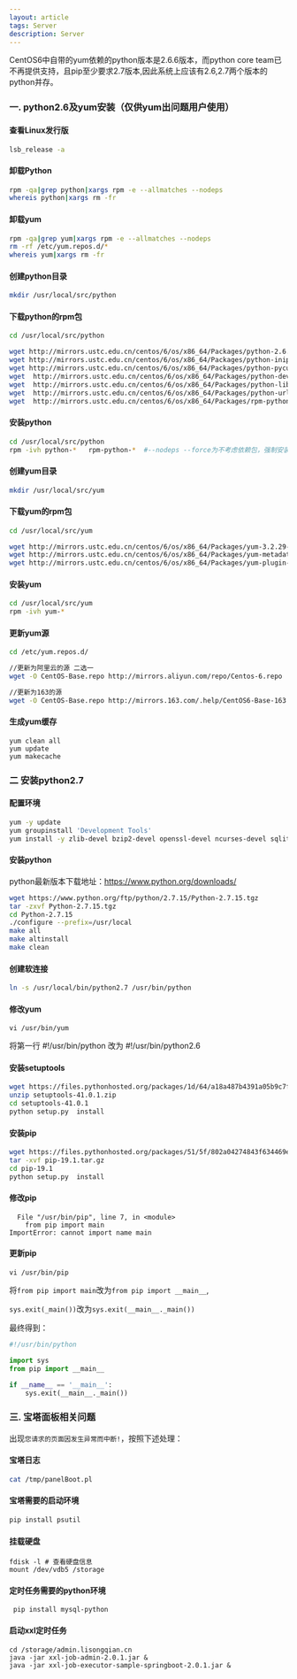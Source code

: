 ```yaml
---
layout: article
tags: Server
description: Server
---
```


CentOS6中自带的yum依赖的python版本是2.6.6版本，而python core team已不再提供支持，且pip至少要求2.7版本,因此系统上应该有2.6,2.7两个版本的python并存。

### 一. python2.6及yum安装（仅供yum出问题用户使用）

#### 查看Linux发行版

```bash
lsb_release -a
```

#### 卸载Python

```bash
rpm -qa|grep python|xargs rpm -e --allmatches --nodeps
whereis python|xargs rm -fr
```

#### 卸载yum

```bash
rpm -qa|grep yum|xargs rpm -e --allmatches --nodeps
rm -rf /etc/yum.repos.d/*
whereis yum|xargs rm -fr
```

#### 创建python目录

```bash
mkdir /usr/local/src/python
```

#### 下载python的rpm包

```bash
cd /usr/local/src/python

wget http://mirrors.ustc.edu.cn/centos/6/os/x86_64/Packages/python-2.6.6-66.el6_8.x86_64.rpm
wget http://mirrors.ustc.edu.cn/centos/6/os/x86_64/Packages/python-iniparse-0.3.1-2.1.el6.noarch.rpm
wget http://mirrors.ustc.edu.cn/centos/6/os/x86_64/Packages/python-pycurl-7.19.0-9.el6.x86_64.rpm
wget  http://mirrors.ustc.edu.cn/centos/6/os/x86_64/Packages/python-devel-2.6.6-66.el6_8.x86_64.rpm
wget  http://mirrors.ustc.edu.cn/centos/6/os/x86_64/Packages/python-libs-2.6.6-66.el6_8.x86_64.rpm
wget  http://mirrors.ustc.edu.cn/centos/6/os/x86_64/Packages/python-urlgrabber-3.9.1-11.el6.noarch.rpm
wget  http://mirrors.ustc.edu.cn/centos/6/os/x86_64/Packages/rpm-python-4.8.0-59.el6.x86_64.rpm
```

#### 安装python

```bash
cd /usr/local/src/python
rpm -ivh python-*   rpm-python-*  #--nodeps --force为不考虑依赖包，强制安装
```

#### 创建yum目录

```bash
mkdir /usr/local/src/yum
```

#### 下载yum的rpm包

```bash
cd /usr/local/src/yum

wget http://mirrors.ustc.edu.cn/centos/6/os/x86_64/Packages/yum-3.2.29-81.el6.centos.noarch.rpm
wget http://mirrors.ustc.edu.cn/centos/6/os/x86_64/Packages/yum-metadata-parser-1.1.2-16.el6.x86_64.rpm
wget http://mirrors.ustc.edu.cn/centos/6/os/x86_64/Packages/yum-plugin-fastestmirror-1.1.30-41.el6.noarch.rpm
```

#### 安装yum

```bash
cd /usr/local/src/yum
rpm -ivh yum-*
```

#### 更新yum源

```bash
cd /etc/yum.repos.d/

//更新为阿里云的源 二选一
wget -O CentOS-Base.repo http://mirrors.aliyun.com/repo/Centos-6.repo

//更新为163的源
wget -O CentOS-Base.repo http://mirrors.163.com/.help/CentOS6-Base-163.repo
```

#### 生成yum缓存

```
yum clean all
yum update
yum makecache
```



### 二 安装python2.7

#### 配置环境

```bash
yum -y update
yum groupinstall 'Development Tools'
yum install -y zlib-devel bzip2-devel openssl-devel ncurses-devel sqlite-devel readline-devel tk-devel gdbm-devel db4-devel libpcap-devel xz-devel expat-devel
```

#### 安装python

python最新版本下载地址：https://www.python.org/downloads/

```bash
wget https://www.python.org/ftp/python/2.7.15/Python-2.7.15.tgz
tar -zxvf Python-2.7.15.tgz 
cd Python-2.7.15
./configure --prefix=/usr/local
make all
make altinstall
make clean
```

#### 创建软连接

```bash
ln -s /usr/local/bin/python2.7 /usr/bin/python
```

#### 修改yum

```
vi /usr/bin/yum
```

将第一行  #!/usr/bin/python  改为 #!/usr/bin/python2.6

#### 安装setuptools

```bash
wget https://files.pythonhosted.org/packages/1d/64/a18a487b4391a05b9c7f938b94a16d80305bf0369c6b0b9509e86165e1d3/setuptools-41.0.1.zip
unzip setuptools-41.0.1.zip
cd setuptools-41.0.1
python setup.py  install
```

#### 安装pip

```bash
wget https://files.pythonhosted.org/packages/51/5f/802a04274843f634469ef299fcd273de4438386deb7b8681dd059f0ee3b7/pip-19.1.tar.gz
tar -xvf pip-19.1.tar.gz
cd pip-19.1
python setup.py  install
```

#### 修改pip

```
  File "/usr/bin/pip", line 7, in <module>
    from pip import main
ImportError: cannot import name main
```



#### 更新pip

```
vi /usr/bin/pip
```

将`from pip import main`改为`from pip import __main__`,

`sys.exit(_main())`改为`sys.exit(__main__._main())`

最终得到：

```python
#!/usr/bin/python

import sys
from pip import __main__

if __name__ == '__main__':
    sys.exit(__main__._main())
```

### 三. 宝塔面板相关问题

出现`您请求的页面因发生异常而中断!`，按照下述处理：

#### 宝塔日志

```bash
cat /tmp/panelBoot.pl
```

#### 宝塔需要的启动环境

```bash
pip install psutil
```

#### 挂载硬盘

```
fdisk -l # 查看硬盘信息
mount /dev/vdb5 /storage
```

#### 定时任务需要的python环境

```
 pip install mysql-python
```

#### 启动xxl定时任务

```
cd /storage/admin.lisongqian.cn
java -jar xxl-job-admin-2.0.1.jar &
java -jar xxl-job-executor-sample-springboot-2.0.1.jar &
```

